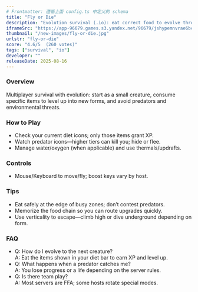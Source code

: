 ```yaml
---
# Frontmatter: 遵循上面 config.ts 中定义的 schema
title: "Fly or Die"
description: "Evolution survival (.io): eat correct food to evolve through the chain while avoiding predators and hazards across sky and ground biomes."
iframeSrc: "https://app-96679.games.s3.yandex.net/96679/jshypemnvrae6bchv5d2nej2892owe69/index.html"
thumbnail: "/new-images/fly-or-die.jpg"
urlstr: "fly-or-die"
score: "4.6/5  (260 votes)"
tags: ["survival", "io"]
developer: ""
releaseDate: 2025-08-16
---
```




### Overview
Multiplayer survival with evolution: start as a small creature, consume specific items to level up into new forms, and avoid predators and environmental threats.

### How to Play
- Check your current diet icons; only those items grant XP.
- Watch predator icons—higher tiers can kill you; hide or flee.
- Manage water/oxygen (when applicable) and use thermals/updrafts.

### Controls
- Mouse/Keyboard to move/fly; boost keys vary by host.

### Tips
- Eat safely at the edge of busy zones; don’t contest predators.
- Memorize the food chain so you can route upgrades quickly.
- Use verticality to escape—climb high or dive underground depending on form.

### FAQ
- Q: How do I evolve to the next creature?  
  A: Eat the items shown in your diet bar to earn XP and level up.
- Q: What happens when a predator catches me?  
  A: You lose progress or a life depending on the server rules.
- Q: Is there team play?  
  A: Most servers are FFA; some hosts rotate special modes.

